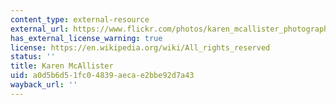 ```yaml
---
content_type: external-resource
external_url: https://www.flickr.com/photos/karen_mcallister_photography/1623253459/in/set-72157602509304283
has_external_license_warning: true
license: https://en.wikipedia.org/wiki/All_rights_reserved
status: ''
title: Karen McAllister
uid: a0d5b6d5-1fc0-4839-aeca-e2bbe92d7a43
wayback_url: ''
---
```


